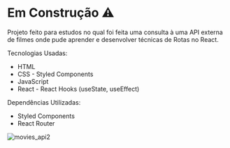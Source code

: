 
# Em Construção ⚠

Projeto feito para estudos no qual foi feita uma consulta à uma API externa de filmes onde pude aprender e desenvolver técnicas de Rotas no React.

Tecnologias Usadas:

<ul>
  <li>HTML
  <li>CSS - Styled Components
  <li>JavaScript
  <li>React - React Hooks (useState, useEffect)
</ul>

Dependências Utilizadas:

<ul>
  <li>Styled Components
  <li>React Router
</ul>

![movies_api2](https://user-images.githubusercontent.com/99617992/174497359-a8c1dc33-b7fb-40a8-bf42-4b53aab3f8e6.png)
